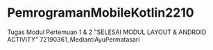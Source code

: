 # PemrogramanMobileKotlin2210
Tugas Modul Pertemuan 1 & 2 "SELESAI MODUL LAYOUT & ANDROID ACTIVITY"
72190361_MediantiAyuPermatasari
